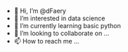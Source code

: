 - 👋 Hi, I’m @dFaery
- 👀 I’m interested in data science
- 🌱 I’m currently learning basic python
- 💞️ I’m looking to collaborate on ...
- 📫 How to reach me ...

<!---
dFaery/dFaery is a ✨ special ✨ repository because its `README.md` (this file) appears on your GitHub profile.
You can click the Preview link to take a look at your changes.
--->
